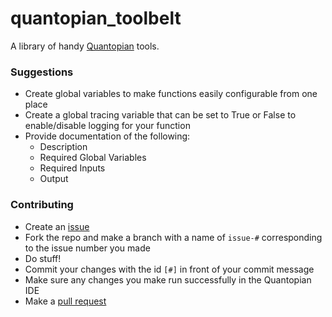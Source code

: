 # quantopian_toolbelt
A library of handy [Quantopian](https://www.quantopian.com/home) tools.


### Suggestions
- Create global variables to make functions easily configurable from one place
- Create a global tracing variable that can be set to True or False to enable/disable logging for your function
- Provide documentation of the following:
    - Description
    - Required Global Variables
    - Required Inputs
    - Output

### Contributing
- Create an [issue](https://github.com/philosowaffle/quantopian_toolbelt/issues)
- Fork the repo and make a branch with a name of `issue-#` corresponding to the issue number you made
- Do stuff!
- Commit your changes with the id `[#]` in front of your commit message
- Make sure any changes you make run successfully in the Quantopian IDE
- Make a [pull request](https://github.com/philosowaffle/quantopian_toolbelt/pulls)